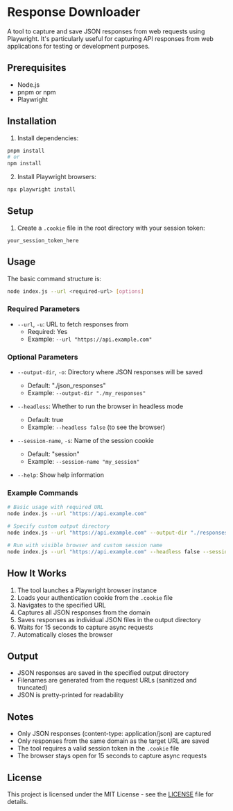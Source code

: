 # Response Downloader

A tool to capture and save JSON responses from web requests using Playwright. It's particularly useful for capturing API responses from web applications for testing or development purposes.

## Prerequisites

- Node.js
- pnpm or npm
- Playwright

## Installation

1. Install dependencies:

```bash
pnpm install
# or
npm install
```

2. Install Playwright browsers:

```bash
npx playwright install
```

## Setup

1. Create a `.cookie` file in the root directory with your session token:

```
your_session_token_here
```

## Usage

The basic command structure is:

```bash
node index.js --url <required-url> [options]
```

### Required Parameters

- `--url`, `-u`: URL to fetch responses from
  - Required: Yes
  - Example: `--url "https://api.example.com"`

### Optional Parameters

- `--output-dir`, `-o`: Directory where JSON responses will be saved

  - Default: "./json_responses"
  - Example: `--output-dir "./my_responses"`

- `--headless`: Whether to run the browser in headless mode

  - Default: true
  - Example: `--headless false` (to see the browser)

- `--session-name`, `-s`: Name of the session cookie

  - Default: "session"
  - Example: `--session-name "my_session"`

- `--help`: Show help information

### Example Commands

```bash
# Basic usage with required URL
node index.js --url "https://api.example.com"

# Specify custom output directory
node index.js --url "https://api.example.com" --output-dir "./responses"

# Run with visible browser and custom session name
node index.js --url "https://api.example.com" --headless false --session-name "my_session"
```

## How It Works

1. The tool launches a Playwright browser instance
2. Loads your authentication cookie from the `.cookie` file
3. Navigates to the specified URL
4. Captures all JSON responses from the domain
5. Saves responses as individual JSON files in the output directory
6. Waits for 15 seconds to capture async requests
7. Automatically closes the browser

## Output

- JSON responses are saved in the specified output directory
- Filenames are generated from the request URLs (sanitized and truncated)
- JSON is pretty-printed for readability

## Notes

- Only JSON responses (content-type: application/json) are captured
- Only responses from the same domain as the target URL are saved
- The tool requires a valid session token in the `.cookie` file
- The browser stays open for 15 seconds to capture async requests

## License

This project is licensed under the MIT License - see the [LICENSE](LICENSE) file for details.
